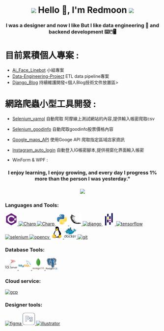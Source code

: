 <div>
   <h1 align="center"><img src="https://www.niusnews.com/upload/imgs/default/2018JulP/0723Rabbit/6.gif" width="100"> Hello 👋, I'm Redmoon <img src="https://www.niusnews.com/upload/imgs/default/2018JulP/0723Rabbit/62.gif" width="100"></h1> 
</div>

<h3 align="center"> I was a designer and now I like But I like data engineering 📄 and backend development  ⌨️🖱️🖥️ </h3

<div >

   # 目前累積個人專案 :
   - [Ai_Face_Linebot](https://github.com/tn00627974/AI-Project) 小組專案
   - [Data-Engineering-Project](https://github.com/tn00627974/Data-Engineering-Project) ETL data pipeline專案
   - [Django_Blog](https://github.com/tn00627974/Django_Blog) 持續維護開發<個人Blog技術文件放置區>
   
   # 網路爬蟲小型工具開發 :
   - [Selenium_yamol](https://github.com/tn00627974/Selenium_yamol) 自動爬取 阿摩線上測試網站的內容,提供輸入帳密爬取csv
   - [Selenium_goodinfo](https://github.com/tn00627974/Selenium_goodinfo) 自動爬取goodinfo股票價格內容
   - [Google_maps_API](https://github.com/tn00627974/Google_maps_API) 使用Googe API 爬取指定區域店家資訊
   - [Instagram_auto_login](https://github.com/tn00627974/Instagram_auto_login) 自動登入IG帳密腳本,提供視窗化界面輸入帳密

   - WinForm & WPF :

</div>
<div >
   <h3 align="center">I enjoy learning, I enjoy growing, and every day I progress 1% more than the person I was yesterday."</h3>
    <h3 align="center">
         <img src="https://github.com/tn00627974/tn00627974/assets/139155210/31806402-f400-4a34-a5c4-2496865b6237" width="500" >
    </h3>
</div>



### <h3 align="left">Languages and Tools:</h3>

<a href="" target="_blank" rel="noreferrer">
    <img src="https://raw.githubusercontent.com/devicons/devicon/6910f0503efdd315c8f9b858234310c06e04d9c0/icons/csharp/csharp-plain.svg" alt="Charp" width="40" height="40"/>
</a>

<a href="" target="_blank" rel="noreferrer">
    <img src="https://www.spec-india.com/wp-content/uploads/2023/05/winforms-logo.png" alt="Charp" width="50" height="50"/>
</a>

<a href="" target="_blank" rel="noreferrer">
    <img src="https://github.com/user-attachments/assets/2ad45921-1574-41a0-bfdf-8e4a006af4d0" alt="Charp" width="50" height="50"/>
</a>


<a href="https://www.python.org" target="_blank" rel="noreferrer">
    <img src="https://raw.githubusercontent.com/devicons/devicon/master/icons/python/python-original.svg" alt="python" width="40" height="40"/>
</a>

<a href="https://flask.palletsprojects.com/" target="_blank" rel="noreferrer">
    <img src="https://github.com/devicons/devicon/blob/master/icons/flask/flask-original.svg" alt="flask" width="40" height="40"/>
</a>



<a href="https://django.palletsprojects.com/" target="_blank" rel="noreferrer">
    <img src="https://cdn.worldvectorlogo.com/logos/django.svg" alt="django" width="40" height="40"/>
</a> 

<a href="https://pandas.pydata.org/" target="_blank" rel="noreferrer">
    <img src="https://raw.githubusercontent.com/devicons/devicon/2ae2a900d2f041da66e950e4d48052658d850630/icons/pandas/pandas-original.svg" alt="pandas" width="40" height="40"/>
</a>

<a href="https://www.tensorflow.org" target="_blank" rel="noreferrer">
    <img src="https://www.vectorlogo.zone/logos/tensorflow/tensorflow-icon.svg" alt="tensorflow" width="40" height="40"/>
</a>

<a href="https://www.selenium.dev" target="_blank" rel="noreferrer">
    <img src="https://raw.githubusercontent.com/detain/svg-logos/780f25886640cef088af994181646db2f6b1a3f8/svg/selenium-logo.svg" alt="selenium" width="40" height="40"/>
</a>


<a href="https://opencv.org/" target="_blank" rel="noreferrer">
    <img src="https://www.vectorlogo.zone/logos/opencv/opencv-icon.svg" alt="opencv" width="40" height="40"/>
</a>

<a href="https://www.linux.org/" target="_blank" rel="noreferrer">
    <img src="https://raw.githubusercontent.com/devicons/devicon/master/icons/linux/linux-original.svg" alt="linux" width="40" height="40"/>
</a>

<a href="https://www.docker.com/" target="_blank" rel="noreferrer">
    <img src="https://raw.githubusercontent.com/devicons/devicon/master/icons/docker/docker-original-wordmark.svg" alt="docker" width="40" height="40"/>
</a>
<a href="https://git-scm.com/" target="_blank" rel="noreferrer">
    <img src="https://www.vectorlogo.zone/logos/git-scm/git-scm-icon.svg" alt="git" width="40" height="40"/>
</a>

### <h3 align="left">Database Tools:</h3>

<a href="https://www.microsoft.com/zh-tw/sql-server/" target="_blank" rel="noreferrer">
    <img src="https://github.com/devicons/devicon/blob/master/icons/microsoftsqlserver/microsoftsqlserver-original-wordmark.svg" alt="mssql" width="40" height="40"/>
</a>

<a href="https://www.mysql.com/" target="_blank" rel="noreferrer">
    <img src="https://raw.githubusercontent.com/devicons/devicon/master/icons/mysql/mysql-original-wordmark.svg" alt="mysql" width="40" height="40"/>
</a>
<a href="https://www.mongodb.com/" target="_blank" rel="noreferrer">
    <img src="https://raw.githubusercontent.com/devicons/devicon/master/icons/mongodb/mongodb-original-wordmark.svg" alt="mongodb" width="40" height="40"/>
</a>
<a href="https://www.postgresql.org" target="_blank" rel="noreferrer">
    <img src="https://raw.githubusercontent.com/devicons/devicon/master/icons/postgresql/postgresql-original-wordmark.svg" alt="postgresql" width="40" height="40"/>
</a>

### <h3 align="left">Cloud service:</h3>
<a href="https://cloud.google.com" target="_blank" rel="noreferrer">
    <img src="https://www.vectorlogo.zone/logos/google_cloud/google_cloud-icon.svg" alt="gcp" width="40" height="40"/>
</a>

### <h3 align="left">Designer tools:</h3>
<a href="https://www.figma.com/" target="_blank" rel="noreferrer">
    <img src="https://www.vectorlogo.zone/logos/figma/figma-icon.svg" alt="figma" width="40" height="40"/>
</a>

<a href="https://www.photoshop.com/en" target="_blank" rel="noreferrer">
    <img src="https://raw.githubusercontent.com/devicons/devicon/master/icons/photoshop/photoshop-line.svg" alt="photoshop" width="40" height="40"/>
</a>
<a href="https://www.adobe.com/in/products/illustrator.html" target="_blank" rel="noreferrer">
    <img src="https://www.vectorlogo.zone/logos/adobe_illustrator/adobe_illustrator-icon.svg" alt="illustrator" width="40" height="40"/>
</a>
